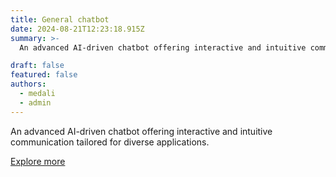 ```yaml
---
title: General chatbot
date: 2024-08-21T12:23:18.915Z
summary: >-
  An advanced AI-driven chatbot offering interactive and intuitive communication tailored for diverse applications.

draft: false
featured: false
authors:
  - medali
  - admin
---
```

An advanced AI-driven chatbot offering interactive and intuitive communication tailored for diverse applications.

[Explore more](https://chat-ai.deslabcloud.com/)